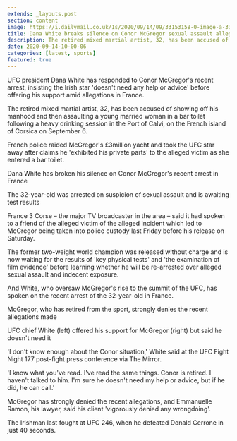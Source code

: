 ```yaml
---
extends: _layouts.post
section: content
image: https://i.dailymail.co.uk/1s/2020/09/14/09/33153158-0-image-a-33_1600073414390.jpg 
title: Dana White breaks silence on Conor McGregor sexual assault allegations following arrest in France 
description: The retired mixed martial artist, 32, has been accused of showing off his manhood and then assaulting a young married woman following a heavy drinking session in the Port of Calvi, France. 
date: 2020-09-14-10-00-06 
categories: [latest, sports] 
featured: true 
--- 
```

UFC president Dana White has responded to Conor McGregor's recent arrest, insisting the Irish star 'doesn't need any help or advice' before offering his support amid allegations in France. 

The retired mixed martial artist, 32, has been accused of showing off his manhood and then assaulting a young married woman in a bar toilet following a heavy drinking session in the Port of Calvi, on the French island of Corsica on September 6. 

French police raided McGregor's £3million yacht and took the UFC star away after claims he 'exhibited his private parts' to the alleged victim as she entered a bar toilet. 

Dana White has broken his silence on Conor McGregor's recent arrest in France

The 32-year-old was arrested on suspicion of sexual assault and is awaiting test results

France 3 Corse – the major TV broadcaster in the area – said it had spoken to a friend of the alleged victim of the alleged incident which led to McGregor being taken into police custody last Friday before his release on Saturday.

The former two-weight world champion was released without charge and is now waiting for the results of 'key physical tests' and 'the examination of film evidence' before learning whether he will be re-arrested over alleged sexual assault and indecent exposure.

And White, who oversaw McGregor's rise to the summit of the UFC, has spoken on the recent arrest of the 32-year-old in France. 

McGregor, who has retired from the sport, strongly denies the recent allegations made

UFC chief White (left) offered his support for McGregor (right) but said he doesn't need it

'I don't know enough about the Conor situation,' White said at the UFC Fight Night 177 post-fight press conference via The Mirror.

'I know what you've read. I've read the same things. Conor is retired. I haven't talked to him. I'm sure he doesn't need my help or advice, but if he did, he can call.' 

McGregor has strongly denied the recent allegations, and Emmanuelle Ramon, his lawyer, said his client 'vigorously denied any wrongdoing'.

The Irishman last fought at UFC 246, when he defeated Donald Cerrone in just 40 seconds. 

